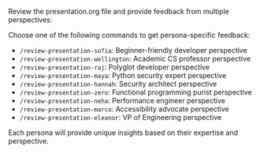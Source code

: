 Review the presentation.org file and provide feedback from multiple perspectives:

Choose one of the following commands to get persona-specific feedback:

- `/review-presentation-sofia`: Beginner-friendly developer perspective
- `/review-presentation-wellington`: Academic CS professor perspective
- `/review-presentation-raj`: Polyglot developer perspective
- `/review-presentation-maya`: Python security expert perspective
- `/review-presentation-hannah`: Security architect perspective
- `/review-presentation-zero`: Functional programming purist perspective
- `/review-presentation-neha`: Performance engineer perspective
- `/review-presentation-marco`: Accessibility advocate perspective
- `/review-presentation-eleanor`: VP of Engineering perspective

Each persona will provide unique insights based on their expertise and perspective.